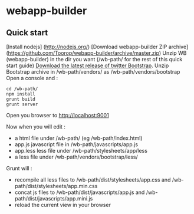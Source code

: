 webapp-builder
==============


## Quick start

[Install nodejs] (http://nodejs.org/)
[Download webapp-builder ZIP archive] (https://github.com/Toorop/webapp-builder/archive/master.zip)
Unzip WB (webapp-builder) in the dir you want (/wb-path/ for the rest of this quick start guide)
[Download the latest release of twitter Bootstrap](https://github.com/twbs/bootstrap/zipball/3.0.0-wip).
Unzip Bootstrap archive in /wb-path/vendors/ as /wb-path/vendors/bootstrap
Open a console and :

    cd /wb-path/
    npm install
    grunt build
    grunt server

Open you browser to [http://localhost:9001](http://localhost:9001)

Now when you will edit :

* a html file under /wb-path/ (eg /wb-path/index.html)
* app.js javascript file in /wb-path/javascripts/app.js
* app.less less file under /wb-path/stylesheets/app/less
* a less file under /wb-path/vendors/bootstrap/less/

Grunt will :

* recompile all less files to /wb-path/dist/stylesheets/app.css and /wb-path/dist/stylesheets/app.min.css
* concat js files to /wb-path/dist/javascripts/app.js and /wb-path/dist/javascripts/app.mini.js
* reload the current view in your browser

